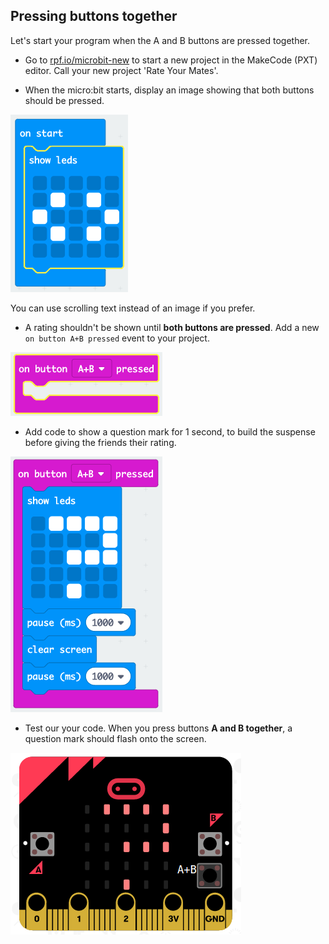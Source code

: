 ## Pressing buttons together

Let's start your program when the A and B buttons are pressed together.

+ Go to <a href="https://rpf.io/microbit-new" target="_blank">rpf.io/microbit-new</a> to start a new project in the MakeCode (PXT) editor. Call your new project 'Rate Your Mates'.

+ When the micro:bit starts, display an image showing that both buttons should be pressed.

![צילום מסך](images/rate-start-img.png)

You can use scrolling text instead of an image if you prefer.

+ A rating shouldn't be shown until **both buttons are pressed**. Add a new `on button A+B pressed` event to your project.

![צילום מסך](images/rate-ab.png)

+ Add code to show a question mark for 1 second, to build the suspense before giving the friends their rating.

![צילום מסך](images/rate-question.png)

+ Test our your code. When you press buttons **A and B together**, a question mark should flash onto the screen.

![צילום מסך](images/rate-question-test.png)